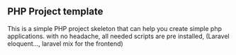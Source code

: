 ## PHP Project template

This is a simple PHP project skeleton that can help you create simple php applications. with no headache, 
all needed scripts are pre installed, (Laravel eloquent..., laravel mix for the frontend)
